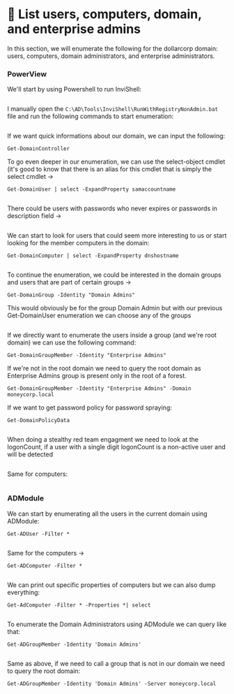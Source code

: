 # 🌭 List users, computers, domain, and enterprise admins

In this section, we will enumerate the following for the dollarcorp domain: users, computers, domain administrators, and enterprise administrators.

### PowerView

We'll start by using Powershell to run InviShell:

<figure><img src="../../.gitbook/assets/image (18).png" alt=""><figcaption></figcaption></figure>

I manually open the `C:\AD\Tools\InviShell\RunWithRegistryNonAdmin.bat` file and run the following commands to start enumeration:

<figure><img src="../../.gitbook/assets/image (1) (1) (1) (1) (1) (1) (1) (1) (1) (1) (1) (1) (1) (1) (1) (1).png" alt=""><figcaption></figcaption></figure>

If we want quick informations about our domain, we can input the following:

```
Get-DomainController
```

To go even deeper in our enumeration, we can use the select-object cmdlet (it's good to know that there is an alias for this cmdlet that is simply the select cmdlet ->

```
Get-DomainUser | select -ExpandProperty samaccountname
```

<figure><img src="../../.gitbook/assets/image (2) (1) (1) (1) (1) (1) (1) (1) (1) (1) (1) (1) (1) (1) (1) (1).png" alt=""><figcaption></figcaption></figure>

There could be users with passwords who never expires or passwords in description field ->

<figure><img src="../../.gitbook/assets/image (1072).png" alt=""><figcaption></figcaption></figure>

We can start to look for users that could seem more interesting to us or start looking for the member computers in the domain:

```
Get-DomainComputer | select -ExpandProperty dnshostname
```

<figure><img src="../../.gitbook/assets/image (3) (1) (1) (1) (1) (1) (1) (1) (1) (1) (1) (1) (1) (1) (1).png" alt=""><figcaption></figcaption></figure>

To continue the enumeration, we could be interested in the domain groups and users that are part of certain groups ->

```
Get-DomainGroup -Identity "Domain Admins"
```

This would obviously be for the group Domain Admin but with our previous Get-DomainUser enumeration we can choose any of the groups

<figure><img src="../../.gitbook/assets/image (4) (1) (1) (1) (1) (1) (1) (1) (1) (1) (1) (1).png" alt=""><figcaption></figcaption></figure>

If we directly want to enumerate the users inside a group (and we're root domain) we can use the following command:

```
Get-DomainGroupMember -Identity "Enterprise Admins"
```

If we're not in the root domain we need to query the root domain as Enterprise Admins group is present only in the root of a forest.

```
Get-DomainGroupMember -Identity "Enterprise Admins" -Domain moneycorp.local
```

If we want to get password policy for password spraying:

```
Get-DomainPolicyData
```

<figure><img src="../../.gitbook/assets/image (1071).png" alt=""><figcaption></figcaption></figure>

When doing a stealthy red team engagment we need to look at the logonCount, if a user with a single digit logonCount is a non-active user and will be detected

<figure><img src="../../.gitbook/assets/image (1073).png" alt=""><figcaption></figcaption></figure>

Same for computers:

<figure><img src="../../.gitbook/assets/image (1074).png" alt=""><figcaption></figcaption></figure>

### ADModule

We can start by enumerating all the users in the current domain using ADModule:

```
Get-ADUser -Filter *
```

<figure><img src="../../.gitbook/assets/image (5) (1) (1) (1) (1) (1) (1) (1) (1) (1) (1).png" alt=""><figcaption></figcaption></figure>

Same for the computers ->

```
Get-ADComputer -Filter *
```

<figure><img src="../../.gitbook/assets/image (6) (1) (1) (1) (1) (1) (1) (1) (1) (1) (1).png" alt=""><figcaption></figcaption></figure>

We can print out specific properties of computers but we can also dump everything:

```
Get-AdComputer -Filter * -Properties *| select
```

<figure><img src="../../.gitbook/assets/image (7) (1) (1) (1) (1) (1) (1) (1) (1) (1) (1).png" alt=""><figcaption></figcaption></figure>

To enumerate the Domain Administrators using ADModule we can query like that:

```
Get-ADGroupMember -Identity 'Domain Admins'
```

<figure><img src="../../.gitbook/assets/image (8) (1) (1) (1) (1) (1) (1) (1).png" alt=""><figcaption></figcaption></figure>

Same as above, if we need to call a group that is not in our domain we need to query the root domain:

```
Get-ADGroupMember -Identity 'Domain Admins' -Server moneycorp.local
```

<figure><img src="../../.gitbook/assets/image (9) (1) (1) (1) (1) (1).png" alt=""><figcaption></figcaption></figure>
